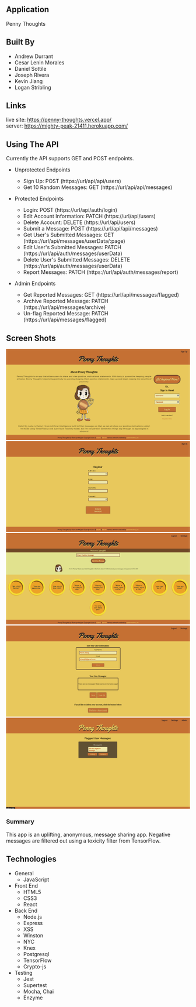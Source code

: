 ## Application
Penny Thoughts

## Built By
- Andrew Durrant
- Cesar Lenin Morales
- Daniel Sottile
- Joseph Rivera
- Kevin Jiang
- Logan Stribling

## Links
live site: https://penny-thoughts.vercel.app/<br />
server: https://mighty-peak-21411.herokuapp.com/

## Using The API
Currently the API supports GET and POST endpoints.

- Unprotected Endpoints<br />
  + Sign Up: POST (https://url/api/api/users)<br />
  + Get 10 Random Messages: GET (https://url/api/api/messages)<br />

- Protected Endpoints<br />
  + Login: POST (https://url/api/auth/login)<br />
  + Edit Account Information: PATCH (https://url/api/users)<br />
  + Delete Account: DELETE (https://url/api/users)<br />
  + Submit a Message: POST (https://url/api/api/messages)
  + Get User's Submitted Messages: GET (https://url/api/messages/userData/:page)<br />
  + Edit User's Submitted Messages: PATCH (https://url/api/auth/messages/userData)<br />
  + Delete User's Submitted Messages: DELETE (https://url/api/auth/messages/userData)<br />
  + Report Messages: PATCH (https://url/api/auth/messages/report)<br />

- Admin Endpoints<br />
  + Get Reported Messages: GET (https://url/api/messages/flagged)<br />
  + Archive Reported Message: PATCH (https://url/api/messages/archive)<br />
  + Un-flag Reported Message: PATCH (https://url/api/messages/flagged)<br />

## Screen Shots
![Landing/LogIn](images/LandingLoginPage.png)<br />
![Registration](images/RegistrationPage.png)<br />
![Dashboard](images/Dashboard.png)<br />
![Settings](images/SettingsPage.png)<br />
![Admin](images/AdminPage.png)<br />

### Summary
This app is an uplifting, anonymous, message sharing app. Negative messages are filtered out using a toxicity filter from TensorFlow. 

## Technologies
- General
  * JavaScript
- Front End
  * HTML5
  * CSS3
  * React
- Back End
  * Node.js
  * Express
  * XSS
  * Winston
  * NYC
  * Knex
  * Postgresql
  * TensorFlow
  * Crypto-js
- Testing
  * Jest
  * Supertest
  * Mocha, Chai
  * Enzyme
